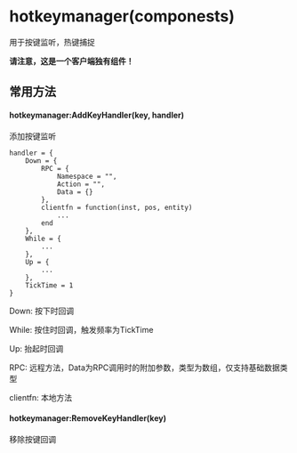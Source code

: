# hotkeymanager(componests)

用于按键监听，热键捕捉

**请注意，这是一个客户端独有组件！**



## 常用方法

#### hotkeymanager:AddKeyHandler(key, handler)

添加按键监听

```
handler = {
	Down = {
		RPC = {
			Namespace = "",
			Action = "",
            Data = {}
		},
		clientfn = function(inst, pos, entity)
			...
		end
	},
	While = {
		...
	},
	Up = {
		...
	},
	TickTime = 1
}
```

Down: 按下时回调

While: 按住时回调，触发频率为TickTime

Up: 抬起时回调

RPC: 远程方法，Data为RPC调用时的附加参数，类型为数组，仅支持基础数据类型

clientfn: 本地方法

#### hotkeymanager:RemoveKeyHandler(key)

移除按键回调